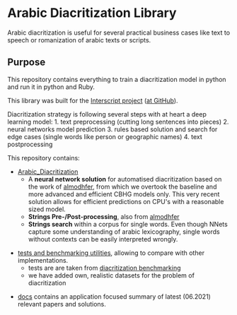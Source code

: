 # Arabic Diacritization Library
Arabic diacritization is useful for several practical business cases like text to speech or romanization of arabic texts or scripts.

## Purpose

This repository contains everything to train a diacritization model in python and run it in python and Ruby.

This library was built for the [Interscript project](https://www.interscript.com) ([at GitHub](https://github.com/secryst/secryst)).

Diacritization strategy is following several steps with at heart a deep learning model:
	1. text preprocessing (cutting long sentences into pieces)
	2. neural networks model prediction
	3. rules based solution and search for edge cases (single words like person or geographic names)
	4. text postprocessing
 
This repository contains: 
- [Arabic_Diacritization](https://github.com/interscript/arabic-diacritization/tree/master/Arabic_Diacritization "Arabic_Diacritization")  
	- A **neural network solution** for automatised diacritization based on the work of [almodhfer](https://github.com/almodhfer/Arabic_Diacritization), from which we overtook the baseline and more advanced and efficient CBHG models only. 
This very recent solution allows for efficient predictions on CPU's with a reasonable sized model.
	* **Strings Pre-/Post-processing**, also from [almodhfer](https://github.com/almodhfer/Arabic_Diacritization)
	* **Strings search** within a corpus for single words. Even though NNets capture some understanding of arabic lexicography, single words without contexts can be easily interpreted wrongly. 
* [tests and benchmarking utilities](https://github.com/interscript/arabic-diacritization/tree/master/tests-benchmarks), allowing to compare with other implementations. 
	* tests are are taken from [diacritization benchmarking](https://github.com/AliOsm/arabic-text-diacritization)
	* we have added own, realistic datasets for the problem of diacritization

- [docs](https://github.com/interscript/arabic-diacritization/tree/master/docs) contains an application focused summary of latest (06.2021) relevant papers and solutions.
